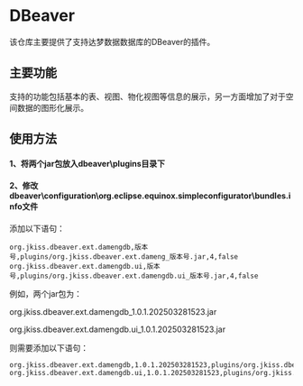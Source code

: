 # DBeaver

该仓库主要提供了支持达梦数据数据库的DBeaver的插件。

## 主要功能

支持的功能包括基本的表、视图、物化视图等信息的展示，另一方面增加了对于空间数据的图形化展示。

## 使用方法

#### 1、将两个jar包放入dbeaver\plugins目录下

#### 2、修改dbeaver\configuration\org.eclipse.equinox.simpleconfigurator\bundles.info文件

添加以下语句：

```
org.jkiss.dbeaver.ext.damengdb,版本号,plugins/org.jkiss.dbeaver.ext.dameng_版本号.jar,4,false
org.jkiss.dbeaver.ext.damengdb.ui,版本号,plugins/org.jkiss.dbeaver.ext.damengdb.ui_版本号.jar,4,false
```

例如，两个jar包为：

org.jkiss.dbeaver.ext.damengdb_1.0.1.202503281523.jar

org.jkiss.dbeaver.ext.damengdb.ui_1.0.1.202503281523.jar

则需要添加以下语句：

```
org.jkiss.dbeaver.ext.damengdb,1.0.1.202503281523,plugins/org.jkiss.dbeaver.ext.dameng_1.0.1.202503281523.jar,4,false
org.jkiss.dbeaver.ext.damengdb.ui,1.0.1.202503281523,plugins/org.jkiss.dbeaver.ext.damengdb.ui_1.0.1.202503281523.jar,4,false
```

